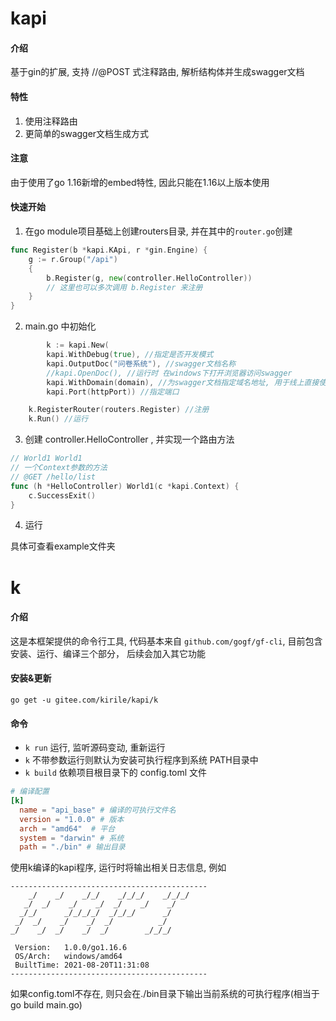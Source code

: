 # kapi

#### 介绍
基于gin的扩展, 支持 //@POST 式注释路由, 解析结构体并生成swagger文档

#### 特性
1. 使用注释路由
2. 更简单的swagger文档生成方式


#### 注意
由于使用了go 1.16新增的embed特性, 因此只能在1.16以上版本使用

#### 快速开始
1. 在go module项目基础上创建routers目录, 并在其中的`router.go`创建
```go
func Register(b *kapi.KApi, r *gin.Engine) {
	g := r.Group("/api")
	{
		b.Register(g, new(controller.HelloController))
		// 这里也可以多次调用 b.Register 来注册
	}
}
```
2. main.go 中初始化
```go
        k := kapi.New(
		kapi.WithDebug(true), //指定是否开发模式
		kapi.OutputDoc("问卷系统"), //swagger文档名称
		//kapi.OpenDoc(), //运行时 在windows下打开浏览器访问swagger
		kapi.WithDomain(domain), //为swagger文档指定域名地址, 用于线上直接使用swagger调用接口(一般线上不会这么干)
		kapi.Port(httpPort)) //指定端口

	k.RegisterRouter(routers.Register) //注册
	k.Run() //运行
```
3. 创建 controller.HelloController , 并实现一个路由方法
```go
// World1 World1
// 一个Context参数的方法
// @GET /hello/list
func (h *HelloController) World1(c *kapi.Context) {
	c.SuccessExit()
}
```
4. 运行

具体可查看example文件夹

# k
#### 介绍
这是本框架提供的命令行工具, 代码基本来自 `github.com/gogf/gf-cli`, 目前包含 安装、运行、编译三个部分， 后续会加入其它功能

#### 安装&更新

`go get -u gitee.com/kirile/kapi/k`

#### 命令

- `k run` 运行, 监听源码变动, 重新运行
- `k` 不带参数运行则默认为安装可执行程序到系统 PATH目录中
- `k build` 依赖项目根目录下的 config.toml 文件
```toml
# 编译配置
[k]
  name = "api_base" # 编译的可执行文件名
  version = "1.0.0" # 版本
  arch = "amd64"  # 平台
  system = "darwin" # 系统
  path = "./bin" # 输出目录
```
使用k编译的kapi程序, 运行时将输出相关日志信息, 例如
```
--------------------------------------------
    _/    _/    _/_/    _/_/_/    _/_/_/
   _/  _/    _/    _/  _/    _/    _/
  _/_/      _/_/_/_/  _/_/_/      _/
 _/  _/    _/    _/  _/          _/
_/    _/  _/    _/  _/        _/_/_/

 Version:   1.0.0/go1.16.6
 OS/Arch:   windows/amd64
 BuiltTime: 2021-08-20T11:31:08
-------------------------------------------- 
```
如果config.toml不存在, 则只会在./bin目录下输出当前系统的可执行程序(相当于 go build main.go)